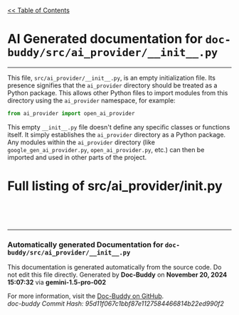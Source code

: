 [<< Table of Contents](../../index.md)

# AI Generated documentation for `doc-buddy/src/ai_provider/__init__.py`
---
This file, `src/ai_provider/__init__.py`, is an empty initialization file.  Its presence signifies that the `ai_provider` directory should be treated as a Python package.  This allows other Python files to import modules from this directory using the `ai_provider` namespace, for example:

```python
from ai_provider import open_ai_provider 
```

This empty `__init__.py` file doesn't define any specific classes or functions itself. It simply establishes the `ai_provider` directory as a Python package.  Any modules within the `ai_provider` directory (like `google_gen_ai_provider.py`, `open_ai_provider.py`, etc.) can then be imported and used in other parts of the project.

# Full listing of src/ai_provider/__init__.py
```python

```
<br>
<br>


---
### Automatically generated Documentation for `doc-buddy/src/ai_provider/__init__.py`
This documentation is generated automatically from the source code. Do not edit this file directly.
Generated by **Doc-Buddy** on **November 20, 2024 15:07:32** via **gemini-1.5-pro-002**

For more information, visit the [Doc-Buddy on GitHub](https://github.com/scott-r-lindsey/doc-buddy).  
*doc-buddy Commit Hash: 95d11f067c1bbf87e1127584466814b22ed990f2*
